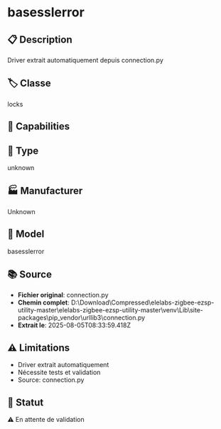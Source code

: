 # basesslerror

## 📋 Description
Driver extrait automatiquement depuis connection.py

## 🏷️ Classe
locks

## 🔧 Capabilities


## 📡 Type
unknown

## 🏭 Manufacturer
Unknown

## 📱 Model
basesslerror

## 📚 Source
- **Fichier original**: connection.py
- **Chemin complet**: D:\Download\Compressed\elelabs-zigbee-ezsp-utility-master\elelabs-zigbee-ezsp-utility-master\venv\Lib\site-packages\pip\_vendor\urllib3\connection.py
- **Extrait le**: 2025-08-05T08:33:59.418Z

## ⚠️ Limitations
- Driver extrait automatiquement
- Nécessite tests et validation
- Source: connection.py

## 🚀 Statut
⚠️ En attente de validation
